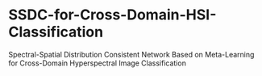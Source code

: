 # SSDC-for-Cross-Domain-HSI-Classification
Spectral-Spatial Distribution Consistent Network Based on Meta-Learning for Cross-Domain Hyperspectral Image Classification

